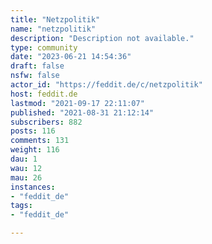 ```yaml
---
title: "Netzpolitik" 
name: "netzpolitik"
description: "Description not available."
type: community
date: "2023-06-21 14:54:36"
draft: false
nsfw: false
actor_id: "https://feddit.de/c/netzpolitik"
host: feddit.de
lastmod: "2021-09-17 22:11:07"
published: "2021-08-31 21:12:14"
subscribers: 882
posts: 116
comments: 131
weight: 116
dau: 1
wau: 12
mau: 26
instances:
- "feddit_de"
tags: 
- "feddit_de"

---
```

